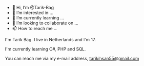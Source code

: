 - 👋 Hi, I’m @Tarik-Bag
- 👀 I’m interested in ...
- 🌱 I’m currently learning ...
- 💞️ I’m looking to collaborate on ...
- 📫 How to reach me ...

<!---
Tarik-Bag/Tarik-Bag is a ✨ special ✨ repository because its `README.md` (this file) appears on your GitHub profile.
You can click the Preview link to take a look at your changes.
--->

I'm Tarik Bag. I live in Netherlands and I'm 17.

I'm currently learning C#, PHP and SQL.

You can reach me via my e-mail address, tarikihsan55@gmail.com
